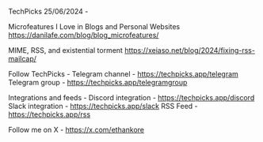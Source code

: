 TechPicks 25/06/2024 -

Microfeatures I Love in Blogs and Personal Websites
https://danilafe.com/blog/blog_microfeatures/

MIME, RSS, and existential torment
https://xeiaso.net/blog/2024/fixing-rss-mailcap/

Follow TechPicks -
Telegram channel - https://techpicks.app/telegram
Telegram group - https://techpicks.app/telegramgroup

Integrations and feeds -
Discord integration - https://techpicks.app/discord
Slack integration - https://techpicks.app/slack
RSS Feed - https://techpicks.app/rss

Follow me on X - https://x.com/ethankore